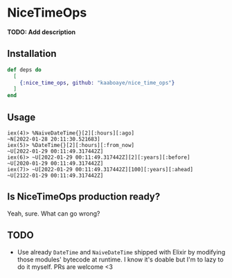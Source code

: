 # NiceTimeOps

**TODO: Add description**

## Installation

```elixir
def deps do
  [
    {:nice_time_ops, github: "kaaboaye/nice_time_ops"}
  ]
end
```

## Usage

```
iex(4)> %NaiveDateTime{}[2][:hours][:ago]
~N[2022-01-28 20:11:30.521683]
iex(5)> %DateTime{}[2][:hours][:from_now]
~U[2022-01-29 00:11:49.317442Z]
iex(6)> ~U[2022-01-29 00:11:49.317442Z][2][:years][:before]
~U[2020-01-29 00:11:49.317442Z]
iex(7)> ~U[2022-01-29 00:11:49.317442Z][100][:years][:ahead]
~U[2122-01-29 00:11:49.317442Z]
```

## Is NiceTimeOps production ready?

Yeah, sure. What can go wrong?

## TODO

- Use already `DateTime` and `NaiveDateTime` shipped with Elixir by modifying those modules' bytecode at runtime. I know it's doable but I'm to lazy to do it myself. PRs are welcome <3
